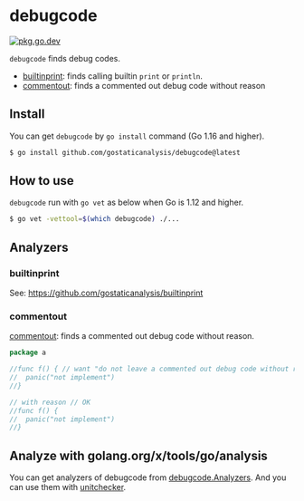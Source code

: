 # debugcode

[![pkg.go.dev][gopkg-badge]][gopkg]

`debugcode` finds debug codes.

* [builtinprint](https://github.com/gostaticanalysis/builtinprint): finds calling builtin `print` or `println`.
* [commentout](./passes/commentout): finds a commented out debug code without reason

## Install

You can get `debugcode` by `go install` command (Go 1.16 and higher).

```bash
$ go install github.com/gostaticanalysis/debugcode@latest
```

## How to use

`debugcode` run with `go vet` as below when Go is 1.12 and higher.

```bash
$ go vet -vettool=$(which debugcode) ./...
```

## Analyzers

### builtinprint

See: https://github.com/gostaticanalysis/builtinprint

### commentout

[commentout](./passes/commentout): finds a commented out debug code without reason.

```go
package a

//func f() { // want "do not leave a commented out debug code without reason"
//	panic("not implement")
//}

// with reason // OK
//func f() {
//	panic("not implement")
//}
```

## Analyze with golang.org/x/tools/go/analysis

You can get analyzers of debugcode from [debugcode.Analyzers](https://pkg.go.dev/github.com/gostaticanalysis/debugcode/debugcode/#Analyzers).
And you can use them with [unitchecker](https://golang.org/x/tools/go/analysis/unitchecker).

<!-- links -->
[gopkg]: https://pkg.go.dev/github.com/gostaticanalysis/debugcode
[gopkg-badge]: https://pkg.go.dev/badge/github.com/gostaticanalysis/debugcode?status.svg
